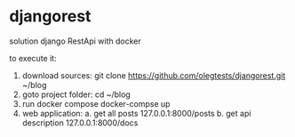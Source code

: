 # djangorest
solution django RestApi with docker 

to execute it:
1. download sources:
  git clone https://github.com/olegtests/djangorest.git ~/blog
2. goto project folder: 
  cd ~/blog
3. run docker compose
  docker-compse up
4. web application:
  a. get all posts 
    127.0.0.1:8000/posts
  b. get api description
    127.0.0.1:8000/docs
  
